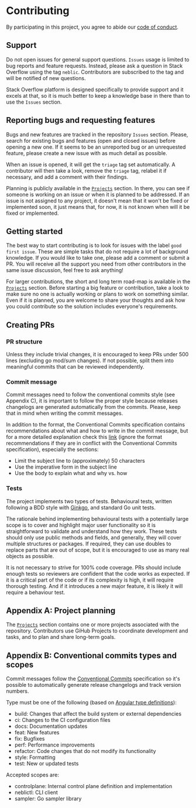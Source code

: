 # Contributing

By participating in this project, you agree to abide our [code of conduct](./CODE_OF_CONDUCT.md).

## Support

Do not open issues for general support questions. `Issues` usage is limited to bug reports and feature requests. Instead, please ask a question in Stack Overflow using the tag `neblic`. Contributors are subscribed to the tag and will be notified of new questions.

Stack Overflow platform is designed specifically to provide support and it excels at that, so it is much better to keep a knowledge base in there than to use the `Issues` section.

## Reporting bugs and requesting features

Bugs and new features are tracked in the repository `Issues` section. Please, search for existing bugs and features (open and closed issues) before opening a new one. If it seems to be an unreported bug or an unrequested feature, please create a new issue with as much detail as possible.

When an issue is opened, it will get the `triage` tag set automatically. A contributor will then take a look, remove the `triage` tag, relabel it if necessary, and add a comment with their findings.

Planning is publicly available in the [`Projects`](https://github.com/neblic/platform/projects) section. In there, you can see if someone is working on an issue or when it is planned to be addressed. If an issue is not assigned to any project, it doesn't mean that it won't be fixed or implemented soon, it just means that, for now, it is not known when will it be fixed or implemented.

## Getting started

The best way to start contributing is to look for issues with the label `good first issue`. These are simple tasks that do not require a lot of background knowledge. If you would like to take one, please add a comment or submit a PR. You will receive all the support you need from other contributors in the same issue discussion, feel free to ask anything!

For larger contributions, the short and long term road-map is available in the [`Projects`](https://github.com/neblic/platform/projects) section. Before starting a big feature or contribution, take a look to make sure no one is actually working or plans to work on something similar. Even if it is planned, you are welcome to share your thoughts and ask how you could contribute so the solution includes everyone's requirements.

## Creating PRs

### PR structure

Unless they include trivial changes, it is encouraged to keep PRs under 500 lines  (excluding go mod/sum changes). If not possible, split them into meaningful commits that can be reviewed independently.

### Commit message
Commit messages need to follow the conventional commits style (see Appendix C), it is important to follow the proper style because releases changelogs are generated automatically from the commits. Please, keep that in mind when writing the commit messages.

In addition to the format, the Conventional Commits specification contains recommendations about what and how to write in the commit message, but for a more detailed explanation check this [link](https://cbea.ms/git-commit/) (ignore the format recommendations if they are in conflict with the Conventional Commits specification), especially the sections:
* Limit the subject line to (approximately) 50 characters
* Use the imperative form in the subject line
* Use the body to explain what and why vs. how

### Tests

The project implements two types of tests. Behavioural tests, written following a BDD style with [Ginkgo](https://github.com/onsi/ginkgo), and standard Go unit tests.

The rationale behind implementing behavioural tests with a potentially large scope is to cover and highlight major user functionality so it is straightforward to validate and understand how they work. These tests should only use public methods and fields, and generally, they will cover multiple structures or packages. If required, they can use doubles to replace parts that are out of scope, but it is encouraged to use as many real objects as possible.

It is not necessary to strive for 100% code coverage. PRs should include enough tests so reviewers are confident that the code works as expected. If it is a critical part of the code or if its complexity is high, it will require thorough testing. And if it introduces a new major feature, it is likely it will require a behaviour test.

## Appendix A: Project planning

The [`Projects`](https://github.com/neblic/platform/projects) section contains one or more projects associated with the repository. Contributors use GiHub Projects to coordinate development and tasks, and to plan and share long-term goals.

## Appendix B: Conventional commits types and scopes

Commit messages follow the [Conventional Commits](https://www.conventionalcommits.org/en/v1.0.0/#summary) specification so it's possible to automatically generate release changelogs and track version numbers.

Type must be one of the following (based on [Angular type definitions](https://github.com/angular/angular/blob/main/CONTRIBUTING.md#type)):
* build: Changes that affect the build system or external dependencies
* ci: Changes to the CI configuration files
* docs: Documentation updates
* feat: New features
* fix: Bugfixes
* perf: Performance improvements
* refactor: Code changes that do not modify its functionality
* style: Formatting
* test: New or updated tests

Accepted scopes are:
* controlplane: Internal control plane definition and implementation
* neblictl: CLI client
* sampler: Go sampler library